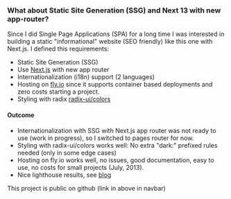 ### What about Static Site Generation (SSG) and Next 13 with new app-router?

Since I did Single Page Applications (SPA) for a long time I was interested in
building a static "informational" website (SEO friendly) like this one with Next.js.
I defined this requirements:

- Static Site Generation (SSG)
- Use [Next.js](https://nextjs.org/) with new app router
- Internationalization (i18n) support (2 languages)
- Hosting on [fly.io](https://fly.io) since it supports container based deployments and zero costs starting a project.
- Styling with radix [radix-ui/colors](https://www.radix-ui.com/colors)

#### Outcome

- Internationalization with SSG with Next.js app router was not ready to use (work in progress), so I switched to pages router for now.
- Styling with radix-ui/colors works well: No extra "dark:" prefixed rules needed (only in some edge cases)
- Hosting on fly.io works well, no issues, good documentation, easy to use, no costs for small projects (July, 2013).
- Nice lighthouse results, see [blog](/blog/web-app-quality-assurance)

This project is public on github (link in above in navbar)

